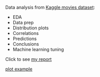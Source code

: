 Data analysis from [Kaggle movies dataset](https://www.kaggle.com/danielgrijalvas/movies):
- EDA
- Data prep
- Distribution plots
- Correlations
- Predictions
- Conclusions
- Machine learning tuning

Click to see [my report](https://cvalienteds.github.io/data-analyst/)

[plot example](https://user-images.githubusercontent.com/65561135/178548672-6ff31390-93eb-454f-8bbd-d7c54eadd8e7.png)
